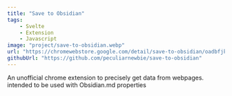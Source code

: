 ```yaml
---
title: "Save to Obsidian"
tags:
    - Svelte
    - Extension
    - Javascript
image: "project/save-to-obsidian.webp"
url: "https://chromewebstore.google.com/detail/save-to-obsidian/oadbfjklomnnpchhbgchohhejkiibifm"
githubUrl: "https://github.com/peculiarnewbie/save-to-obsidian"
---
```


An unofficial chrome extension to precisely get data from webpages. intended to be used with Obsidian.md properties
